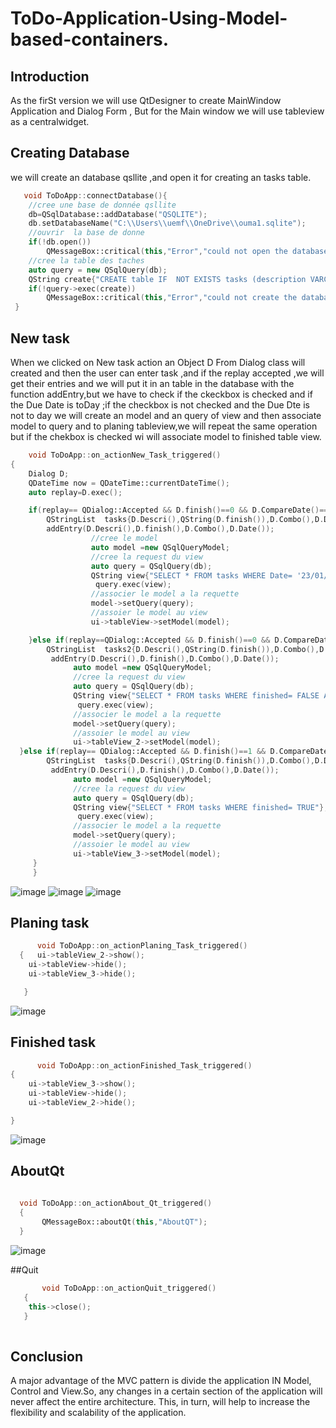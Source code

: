 # ToDo-Application-Using-Model-based-containers.
## Introduction 
As the firSt version we will use QtDesigner to create MainWindow Application and Dialog Form , But for the Main window we will use tableview as a centralwidget.
## Creating Database
we will create an database qsllite ,and open it for creating an tasks table.
```cpp
   void ToDoApp::connectDatabase(){
    //cree une base de donnée qsllite
    db=QSqlDatabase::addDatabase("QSQLITE");
    db.setDatabaseName("C:\\Users\\uemf\\OneDrive\\ouma1.sqlite");
    //ouvrir  la base de donne
    if(!db.open())
        QMessageBox::critical(this,"Error","could not open the database");
    //cree la table des taches
    auto query = new QSqlQuery(db);
    QString create{"CREATE table IF  NOT EXISTS tasks (description VARCHAR(80),finished BOOLEAN,Tag VARCHAR(80),Date VARCHAR(80))"};
    if(!query->exec(create))
        QMessageBox::critical(this,"Error","could not create the database");
 }
```
## New task
When we clicked on New task action an Object D From Dialog class will created and then the user can enter task ,and if the replay accepted ,we will get their entries and we will put it in an table in the database with the function addEntry,but we have to check if the ckeckbox is checked and if the Due Date is toDay ;if the checkbox is not checked and the Due Dte is not to day we will create an  model  and an query of view and then associate model to query and to planing tableview,we will repeat the same operation but if the chekbox is checked wi will associate model to finished table view.  
```cpp
    void ToDoApp::on_actionNew_Task_triggered()
{
    Dialog D;
    QDateTime now = QDateTime::currentDateTime();
    auto replay=D.exec();

    if(replay== QDialog::Accepted && D.finish()==0 && D.CompareDate()==1){
        QStringList  tasks{D.Descri(),QString(D.finish()),D.Combo(),D.Date()};
        addEntry(D.Descri(),D.finish(),D.Combo(),D.Date());
                  //cree le model
                  auto model =new QSqlQueryModel;
                  //cree la request du view
                  auto query = QSqlQuery(db);
                  QString view{"SELECT * FROM tasks WHERE Date= '23/01/2022' "};
                   query.exec(view);
                  //associer le model a la requette
                  model->setQuery(query);
                  //assoier le model au view
                  ui->tableView->setModel(model);

    }else if(replay==QDialog::Accepted && D.finish()==0 && D.CompareDate()==0){
        QStringList  tasks2{D.Descri(),QString(D.finish()),D.Combo(),D.Date()};
         addEntry(D.Descri(),D.finish(),D.Combo(),D.Date());
              auto model =new QSqlQueryModel;
              //cree la request du view
              auto query = QSqlQuery(db);
              QString view{"SELECT * FROM tasks WHERE finished= FALSE AND Date!= '23/01/2022' "};
               query.exec(view);
              //associer le model a la requette
              model->setQuery(query);
              //assoier le model au view
              ui->tableView_2->setModel(model);
  }else if(replay== QDialog::Accepted && D.finish()==1 && D.CompareDate()==0){
        QStringList  tasks{D.Descri(),QString(D.finish()),D.Combo(),D.Date()};
         addEntry(D.Descri(),D.finish(),D.Combo(),D.Date());
              auto model =new QSqlQueryModel;
              //cree la request du view
              auto query = QSqlQuery(db);
              QString view{"SELECT * FROM tasks WHERE finished= TRUE"};
               query.exec(view);
              //associer le model a la requette
              model->setQuery(query);
              //assoier le model au view
              ui->tableView_3->setModel(model);
     }
     }
```
![image](https://user-images.githubusercontent.com/93142901/150658458-ff7a82ea-7e42-47c2-8964-187ed37de4cb.png)
![image](https://user-images.githubusercontent.com/93142901/150658601-39b165dc-7701-47ba-a8ee-a509b763c951.png)
![image](https://user-images.githubusercontent.com/93142901/150658646-cd663872-ad38-4a20-8028-efcf229d7741.png)


## Planing task
```cpp
      void ToDoApp::on_actionPlaning_Task_triggered()
  {   ui->tableView_2->show();
    ui->tableView->hide();
    ui->tableView_3->hide();

   }
```
![image](https://user-images.githubusercontent.com/93142901/150658655-6e9cb623-18b9-44f2-8b52-879b303fe0e1.png)

## Finished task 
```cpp 
      void ToDoApp::on_actionFinished_Task_triggered()
{
    ui->tableView_3->show();
    ui->tableView->hide();
    ui->tableView_2->hide();

}
```
![image](https://user-images.githubusercontent.com/93142901/150658667-ef4e8639-e870-45b9-8327-05be232ad443.png)

## AboutQt
```cpp
       
  void ToDoApp::on_actionAbout_Qt_triggered()
  {
       QMessageBox::aboutQt(this,"AboutQT");
  }
```
![image](https://user-images.githubusercontent.com/93142901/150658680-e8fa9f5b-039b-4baa-b38a-1f5cf5c7dd62.png)

##Quit
```cpp
       void ToDoApp::on_actionQuit_triggered()
   {
    this->close();
   }
  
```

## Conclusion 
A major advantage of the MVC pattern is divide the application IN Model, Control and View.So, any changes in a certain section of the application will never affect the entire architecture. This, in turn, will help to increase the flexibility and scalability of the application.
